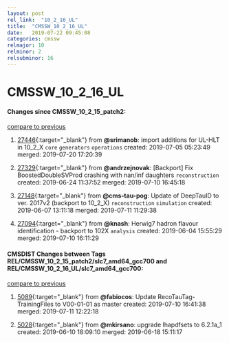 ```yaml
---
layout: post
rel_link:  "10_2_16_UL"
title:  "CMSSW_10_2_16_UL"
date:   2019-07-22 09:45:08
categories: cmssw
relmajor: 10
relminor: 2
relsubminor: 16
---
```


# CMSSW_10_2_16_UL
#### Changes since CMSSW_10_2_15_patch2:
[compare to previous](https://github.com/cms-sw/cmssw/compare/CMSSW_10_2_15_patch2...CMSSW_10_2_16_UL)



1. [27446](http://github.com/cms-sw/cmssw/pull/27446){:target="_blank"}  from **@srimanob**: import additions for UL-HLT in 10_2_X `core`  `generators`  `operations`  created: 2019-07-05 05:23:49 merged: 2019-07-20 17:20:39



2. [27329](http://github.com/cms-sw/cmssw/pull/27329){:target="_blank"}  from **@andrzejnovak**: [Backport] Fix BoostedDoubleSVProd crashing with nan/inf daughters `reconstruction`  created: 2019-06-24 11:37:52 merged: 2019-07-10 16:45:18



3. [27148](http://github.com/cms-sw/cmssw/pull/27148){:target="_blank"}  from **@cms-tau-pog**: Update of DeepTauID to ver. 2017v2 (backport to 10_2_X) `reconstruction`  `simulation`  created: 2019-06-07 13:11:18 merged: 2019-07-11 11:29:38



4. [27094](http://github.com/cms-sw/cmssw/pull/27094){:target="_blank"}  from **@knash**: Herwig7 hadron flavour identification - backport to 102X `analysis`  created: 2019-06-04 15:55:29 merged: 2019-07-10 16:11:29



#### CMSDIST Changes between Tags REL/CMSSW_10_2_15_patch2/slc7_amd64_gcc700 and REL/CMSSW_10_2_16_UL/slc7_amd64_gcc700:
[compare to previous](https://github.com/cms-sw/cmsdist/compare/REL/CMSSW_10_2_15_patch2/slc7_amd64_gcc700...REL/CMSSW_10_2_16_UL/slc7_amd64_gcc700)



1. [5089](http://github.com/cms-sw/cmsdist/pull/5089){:target="_blank"}  from **@fabiocos**: Update RecoTauTag-TrainingFiles to V00-01-01 as master created: 2019-07-10 16:41:38 merged: 2019-07-11 12:22:18

2. [5028](http://github.com/cms-sw/cmsdist/pull/5028){:target="_blank"}  from **@mkirsano**: upgrade lhapdfsets to 6.2.1a_1 created: 2019-06-10 18:09:10 merged: 2019-06-18 15:11:17
